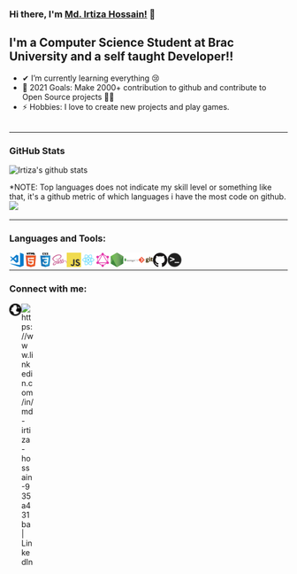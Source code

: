 ### Hi there, I'm [Md. Irtiza Hossain!](https://mdirtizahossain.netlify.app) 👋

## I'm a Computer Science Student at Brac University and a self taught Developer!!

- ✔ I’m currently learning everything 😢
- 🥅 2021 Goals: Make 2000+ contribution to github and contribute to Open Source projects 🧨🧨
- ⚡ Hobbies: I love to create new projects and play games.
  <br />
  <br />

---

### GitHub Stats

<img src="https://github-readme-stats.anuraghazra1.vercel.app/api?username=irtiza1999&show_icons=true&include_all_commits=true&theme=material-palenight" alt="Irtiza's github stats" />

\*NOTE: Top languages does not indicate my skill level or something like that, it's a github metric of which languages i have the most code on github.
<br/>
<a href="https://github.com/irtiza1999">
<img src="https://github-readme-stats.vercel.app/api/top-langs/?username=irtiza1999&layout=compact&theme=material-palenight" />
</a>

---

### Languages and Tools:

[<img align="left" alt="Visual Studio Code" width="26px" src="https://raw.githubusercontent.com/github/explore/80688e429a7d4ef2fca1e82350fe8e3517d3494d/topics/visual-studio-code/visual-studio-code.png" />][vscode]
[<img align="left" alt="HTML5" width="26px" src="https://raw.githubusercontent.com/github/explore/80688e429a7d4ef2fca1e82350fe8e3517d3494d/topics/html/html.png" />][html5]
[<img align="left" alt="CSS3" width="26px" src="https://raw.githubusercontent.com/github/explore/80688e429a7d4ef2fca1e82350fe8e3517d3494d/topics/css/css.png" />][css3]
[<img align="left" alt="Sass" width="26px" src="https://raw.githubusercontent.com/github/explore/80688e429a7d4ef2fca1e82350fe8e3517d3494d/topics/sass/sass.png" />][sass]
[<img align="left" alt="JavaScript" width="26px" src="https://raw.githubusercontent.com/github/explore/80688e429a7d4ef2fca1e82350fe8e3517d3494d/topics/javascript/javascript.png" />][js]
[<img align="left" alt="React" width="26px" src="https://raw.githubusercontent.com/github/explore/80688e429a7d4ef2fca1e82350fe8e3517d3494d/topics/react/react.png" />][react]
[<img align="left" alt="GraphQL" width="26px" src="https://raw.githubusercontent.com/github/explore/80688e429a7d4ef2fca1e82350fe8e3517d3494d/topics/graphql/graphql.png" />][graphql]
[<img align="left" alt="Node.js" width="26px" src="https://raw.githubusercontent.com/github/explore/80688e429a7d4ef2fca1e82350fe8e3517d3494d/topics/nodejs/nodejs.png" />][nodejs]
[<img align="left" alt="MongoDB" width="26px" src="https://raw.githubusercontent.com/github/explore/80688e429a7d4ef2fca1e82350fe8e3517d3494d/topics/mongodb/mongodb.png" />][mongo]
[<img align="left" alt="Git" width="26px" src="https://raw.githubusercontent.com/github/explore/80688e429a7d4ef2fca1e82350fe8e3517d3494d/topics/git/git.png" />][git]
[<img align="left" alt="GitHub" width="26px" src="https://raw.githubusercontent.com/github/explore/78df643247d429f6cc873026c0622819ad797942/topics/github/github.png" />][github]
[<img align="left" alt="Terminal" width="26px" src="https://raw.githubusercontent.com/github/explore/80688e429a7d4ef2fca1e82350fe8e3517d3494d/topics/terminal/terminal.png" />][terminal]
<br />

---

### Connect with me:

[<img align="left" alt="https://mdirtizahossain.netlify.app/" width="22px" src="https://raw.githubusercontent.com/iconic/open-iconic/master/svg/globe.svg" />][website]
[<img align="left" alt="https://www.linkedin.com/in/md-irtiza-hossain-935a431ba | LinkedIn" width="22px" src="https://cdn.jsdelivr.net/npm/simple-icons@v3/icons/linkedin.svg" />][linkedin]

[website]: https://mdirtizahossain.netlify.app/
[linkedin]: https://www.linkedin.com/in/md-irtiza-hossain-935a431ba/
[vscode]: https://code.visualstudio.com/
[html5]: https://html.com/
[css3]: https://developer.mozilla.org/en-US/docs/Web/CSS
[sass]: https://sass-lang.com/
[js]: https://www.javascript.com/
[react]: https://reactjs.org/
[graphql]: https://graphql.org/
[nodejs]: https://nodejs.org/en/
[mongo]: https://www.mongodb.com/
[git]: https://git-scm.com/
[github]: https://github.com
[terminal]: https://www.microsoft.com/en-us/p/windows-terminal/9n0dx20hk701
